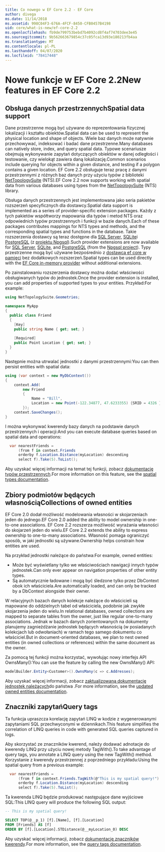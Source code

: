 ```yaml
---
title: Co nowego w EF Core 2.2 - EF Core
author: divega
ms.date: 11/14/2018
ms.assetid: 998C04F3-676A-4FCF-8450-CFB0457B4198
uid: core/what-is-new/ef-core-2.2
ms.openlocfilehash: fb9de799753bebd7b4092cd8f4af74703dee3e45
ms.sourcegitcommit: 9b562663679854c37c05fca13d93e180213fb4aa
ms.translationtype: MT
ms.contentlocale: pl-PL
ms.lasthandoff: 04/07/2020
ms.locfileid: "78417448"
---
```

# <a name="new-features-in-ef-core-22"></a><span data-ttu-id="bda67-102">Nowe funkcje w EF Core 2.2</span><span class="sxs-lookup"><span data-stu-id="bda67-102">New features in EF Core 2.2</span></span>

## <a name="spatial-data-support"></a><span data-ttu-id="bda67-103">Obsługa danych przestrzennych</span><span class="sxs-lookup"><span data-stu-id="bda67-103">Spatial data support</span></span>

<span data-ttu-id="bda67-104">Dane przestrzenne mogą być używane do reprezentowania fizycznej lokalizacji i kształtu obiektów.</span><span class="sxs-lookup"><span data-stu-id="bda67-104">Spatial data can be used to represent the physical location and shape of objects.</span></span>
<span data-ttu-id="bda67-105">Wiele baz danych może natywnie przechowywać, indeksować i badać dane przestrzenne.</span><span class="sxs-lookup"><span data-stu-id="bda67-105">Many databases can natively store, index, and query spatial data.</span></span>
<span data-ttu-id="bda67-106">Typowe scenariusze obejmują wykonywanie zapytań dotyczących obiektów w danej odległości i testowanie, czy wielokąt zawiera daną lokalizację.</span><span class="sxs-lookup"><span data-stu-id="bda67-106">Common scenarios include querying for objects within a given distance, and testing if a polygon contains a given location.</span></span>
<span data-ttu-id="bda67-107">EF Core 2.2 obsługuje teraz pracę z danymi przestrzennymi z różnych baz danych przy użyciu typów z biblioteki [NetTopologySuite](https://github.com/NetTopologySuite/NetTopologySuite) (NTS).</span><span class="sxs-lookup"><span data-stu-id="bda67-107">EF Core 2.2 now supports working with spatial data from various databases using types from the [NetTopologySuite](https://github.com/NetTopologySuite/NetTopologySuite) (NTS) library.</span></span>

<span data-ttu-id="bda67-108">Obsługa danych przestrzennych jest implementowana jako seria pakietów rozszerzeń specyficznych dla dostawcy.</span><span class="sxs-lookup"><span data-stu-id="bda67-108">Spatial data support is implemented as a series of provider-specific extension packages.</span></span>
<span data-ttu-id="bda67-109">Każdy z tych pakietów współtworzy mapowania dla typów i metod NTS oraz odpowiednich typów przestrzennych i funkcji w bazie danych.</span><span class="sxs-lookup"><span data-stu-id="bda67-109">Each of these packages contributes mappings for NTS types and methods, and the corresponding spatial types and functions in the database.</span></span>
<span data-ttu-id="bda67-110">Takie rozszerzenia dostawcy są teraz dostępne dla [SQL Server,](https://www.nuget.org/packages/Microsoft.EntityFrameworkCore.SqlServer.NetTopologySuite/) [SQLite](https://www.nuget.org/packages/Microsoft.EntityFrameworkCore.Sqlite.NetTopologySuite/)i [PostgreSQL](https://www.nuget.org/packages/Npgsql.EntityFrameworkCore.PostgreSQL.NetTopologySuite/) (z [projektu Npgsql](https://www.npgsql.org/)).</span><span class="sxs-lookup"><span data-stu-id="bda67-110">Such provider extensions are now available for [SQL Server](https://www.nuget.org/packages/Microsoft.EntityFrameworkCore.SqlServer.NetTopologySuite/), [SQLite](https://www.nuget.org/packages/Microsoft.EntityFrameworkCore.Sqlite.NetTopologySuite/), and [PostgreSQL](https://www.nuget.org/packages/Npgsql.EntityFrameworkCore.PostgreSQL.NetTopologySuite/) (from the [Npgsql project](https://www.npgsql.org/)).</span></span>
<span data-ttu-id="bda67-111">Typy przestrzenne mogą być używane bezpośrednio z [dostawcą ef core w pamięci](xref:core/providers/in-memory/index) bez dodatkowych rozszerzeń.</span><span class="sxs-lookup"><span data-stu-id="bda67-111">Spatial types can be used directly with the [EF Core in-memory provider](xref:core/providers/in-memory/index) without additional extensions.</span></span>

<span data-ttu-id="bda67-112">Po zainstalowaniu rozszerzenia dostawcy można dodać właściwości obsługiwanych typów do jednostek.</span><span class="sxs-lookup"><span data-stu-id="bda67-112">Once the provider extension is installed, you can add properties of supported types to your entities.</span></span> <span data-ttu-id="bda67-113">Przykład:</span><span class="sxs-lookup"><span data-stu-id="bda67-113">For example:</span></span>

``` csharp
using NetTopologySuite.Geometries;

namespace MyApp
{
  public class Friend
  {
    [Key]
    public string Name { get; set; }
  
    [Required]
    public Point Location { get; set; }
  }
}
```

<span data-ttu-id="bda67-114">Następnie można utrwalać jednostki z danymi przestrzennymi:</span><span class="sxs-lookup"><span data-stu-id="bda67-114">You can then persist entities with spatial data:</span></span>

``` csharp
using (var context = new MyDbContext())
{
    context.Add(
        new Friend
        {
            Name = "Bill",
            Location = new Point(-122.34877, 47.6233355) {SRID = 4326 }
        });
    context.SaveChanges();
}
```

<span data-ttu-id="bda67-115">I można wykonywać kwerendy bazy danych na podstawie danych przestrzennych i operacji:</span><span class="sxs-lookup"><span data-stu-id="bda67-115">And you can execute database queries based on spatial data and operations:</span></span>

``` csharp
  var nearestFriends =
      (from f in context.Friends
      orderby f.Location.Distance(myLocation) descending
      select f).Take(5).ToList();
```

<span data-ttu-id="bda67-116">Aby uzyskać więcej informacji na temat tej funkcji, zobacz [dokumentację typów przestrzennych](xref:core/modeling/spatial).</span><span class="sxs-lookup"><span data-stu-id="bda67-116">For more information on this feature, see the [spatial types documentation](xref:core/modeling/spatial).</span></span>

## <a name="collections-of-owned-entities"></a><span data-ttu-id="bda67-117">Zbiory podmiotów będących własnością</span><span class="sxs-lookup"><span data-stu-id="bda67-117">Collections of owned entities</span></span>

<span data-ttu-id="bda67-118">EF Core 2.0 dodał możliwość modelowania własności w skojarzeniach jeden do jednego.</span><span class="sxs-lookup"><span data-stu-id="bda67-118">EF Core 2.0 added the ability to model ownership in one-to-one associations.</span></span>
<span data-ttu-id="bda67-119">EF Core 2.2 rozszerza możliwość wyrażania własności do skojarzeń jeden do wielu.</span><span class="sxs-lookup"><span data-stu-id="bda67-119">EF Core 2.2 extends the ability to express ownership to one-to-many associations.</span></span>
<span data-ttu-id="bda67-120">Własność pomaga ograniczyć sposób, w jaki jednostki są używane.</span><span class="sxs-lookup"><span data-stu-id="bda67-120">Ownership helps constrain how entities are used.</span></span>

<span data-ttu-id="bda67-121">Na przykład jednostki należące do państwa:</span><span class="sxs-lookup"><span data-stu-id="bda67-121">For example, owned entities:</span></span>

- <span data-ttu-id="bda67-122">Może być wyświetlany tylko we właściwościach nawigacji innych typów jednostek.</span><span class="sxs-lookup"><span data-stu-id="bda67-122">Can only ever appear on navigation properties of other entity types.</span></span>
- <span data-ttu-id="bda67-123">Są automatycznie ładowane i mogą być śledzone tylko przez DbContext obok ich właściciela.</span><span class="sxs-lookup"><span data-stu-id="bda67-123">Are automatically loaded, and can only be tracked by a DbContext alongside their owner.</span></span>

<span data-ttu-id="bda67-124">W relacyjnych bazach danych kolekcje należące do właścicieli są mapowane do oddzielnych tabel od właściciela, podobnie jak zwykłe skojarzenia jeden do wielu.</span><span class="sxs-lookup"><span data-stu-id="bda67-124">In relational databases, owned collections are mapped to separate tables from the owner, just like regular one-to-many associations.</span></span>
<span data-ttu-id="bda67-125">Jednak w bazach danych zorientowanych na dokumenty planujemy zagnieżdżanie jednostek będących własnością (w posiadanych kolekcjach lub odwołaniach) w ramach tego samego dokumentu co właściciel.</span><span class="sxs-lookup"><span data-stu-id="bda67-125">But in document-oriented databases, we plan to nest owned entities (in owned collections or references) within the same document as the owner.</span></span>

<span data-ttu-id="bda67-126">Za pomocą tej funkcji można korzystać, wywołując nowy interfejs API OwnsMany():</span><span class="sxs-lookup"><span data-stu-id="bda67-126">You can use the feature by calling the new OwnsMany() API:</span></span>

``` csharp
modelBuilder.Entity<Customer>().OwnsMany(c => c.Addresses);
```

<span data-ttu-id="bda67-127">Aby uzyskać więcej informacji, zobacz [zaktualizowaną dokumentację jednostek należących](xref:core/modeling/owned-entities#collections-of-owned-types)do państwa .</span><span class="sxs-lookup"><span data-stu-id="bda67-127">For more information, see the [updated owned entities documentation](xref:core/modeling/owned-entities#collections-of-owned-types).</span></span>

## <a name="query-tags"></a><span data-ttu-id="bda67-128">Znaczniki zapytań</span><span class="sxs-lookup"><span data-stu-id="bda67-128">Query tags</span></span>

<span data-ttu-id="bda67-129">Ta funkcja upraszcza korelację zapytań LINQ w kodzie z wygenerowanymi zapytaniami SQL przechwyconymi w dziennikach.</span><span class="sxs-lookup"><span data-stu-id="bda67-129">This feature simplifies the correlation of LINQ queries in code with generated SQL queries captured in logs.</span></span>

<span data-ttu-id="bda67-130">Aby skorzystać ze znaczników kwerend, należy dodawać adnotacje do kwerendy LINQ przy użyciu nowej metody TagWith().</span><span class="sxs-lookup"><span data-stu-id="bda67-130">To take advantage of query tags, you annotate a LINQ query using the new TagWith() method.</span></span>
<span data-ttu-id="bda67-131">Korzystanie z kwerendy przestrzennej z poprzedniego przykładu:</span><span class="sxs-lookup"><span data-stu-id="bda67-131">Using the spatial query from a previous example:</span></span>

``` csharp
  var nearestFriends =
      (from f in context.Friends.TagWith(@"This is my spatial query!")
      orderby f.Location.Distance(myLocation) descending
      select f).Take(5).ToList();
```

<span data-ttu-id="bda67-132">Ta kwerenda LINQ będzie produkować następujące dane wyjściowe SQL:</span><span class="sxs-lookup"><span data-stu-id="bda67-132">This LINQ query will produce the following SQL output:</span></span>

``` sql
-- This is my spatial query!

SELECT TOP(@__p_1) [f].[Name], [f].[Location]
FROM [Friends] AS [f]
ORDER BY [f].[Location].STDistance(@__myLocation_0) DESC
```

<span data-ttu-id="bda67-133">Aby uzyskać więcej informacji, zobacz [dokumentację znaczników kwerendy](xref:core/querying/tags).</span><span class="sxs-lookup"><span data-stu-id="bda67-133">For more information, see the [query tags documentation](xref:core/querying/tags).</span></span>
